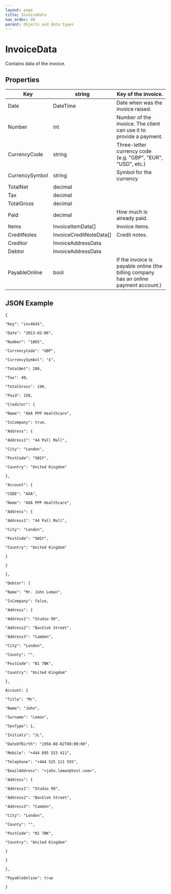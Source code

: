 ```yaml
---
layout: page
title: InvoiceData
nav_order: 40
parent: Objects and data types
---
```


# InvoiceData

Contains data of the invoice.

## Properties

| Key | string | Key of the invoice. |
| --- | --- | --- |
| Date | DateTime | Date when was the invoice raised. |
| Number | int | Number of the invoice. The client can use it to provide a payment. |
| CurrencyCode | string | Three-letter currency code (e.g. "GBP", "EUR", "USD", etc.) |
| CurrencySymbol | string | Symbol for the currency |
| TotalNet | decimal |     |
| Tax | decimal |     |
| TotalGross | decimal |     |
| Paid | decimal | How much is already paid. |
| Items | InvoiceItemData\[\] | Invoice items. |
| CreditNotes | InvoiceCreditNoteData\[\] | Credit notes. |
| Creditor | InvoiceAddressData |     |
| Debtor | InvoiceAddressData |     |
| PayableOnline | bool | If the invoice is payable online (the billing company has an online payment account.) |

## JSON Example

```
{

"Key": "inv4645",

"Date": "2013-02-06",

"Number": "1865",

"CurrencyCode": "GBP",

"CurrencySymbol": "£",

"TotalNet": 200,

"Tax": 40,

"TotalGross": 240,

"Paid": 150,

"Creditor": {

"Name": "AXA PPP Healthcare",

"IsCompany": true,

"Address": {

"Address1": "44 Pall Mall",

"City": "London",

"PostCode": "SW1Y",

"Country": "United Kingdom"

},

"Account": {

"CODE": "AXA",

"Name": "AXA PPP Healthcare",

"Address": {

"Address1": "44 Pall Mall",

"City": "London",

"PostCode": "SW1Y",

"Country": "United Kingdom"

}

}

},

"Debtor": {

"Name": "Mr. John Lemon",

"IsCompany": false,

"Address": {

"Address1": "Studio 99",

"Address2": "Backlok Street",

"Address3": "Camden",

"City": "London",

"County": "",

"PostCode": "N1 7NK",

"Country": "United Kingdom"

},

Account: {

"Title": "Mr",

"Name": "John",

"Surname": "Lemon",

"SexType": 1,

"Initials": "JL",

"DateOfBirth": "1958-08-02T00:00:00",

"Mobile": "+444 895 523 411",

"Telephone": "+444 525 111 555",

"EmailAddress": "<john.lemon@test.com>",

"Address": {

"Address1": "Studio 99",

"Address2": "Backlok Street",

"Address3": "Camden",

"City": "London",

"County": "",

"PostCode": "N1 7NK",

"Country": "United Kingdom"

}

}

},

"PayableOnline": true

}
```
